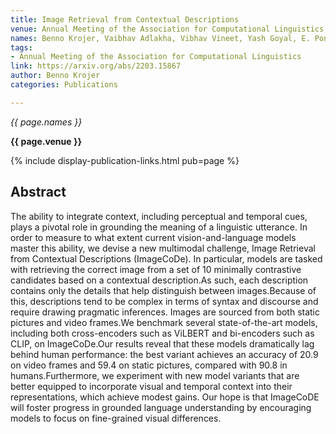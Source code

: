 ```yaml
---
title: Image Retrieval from Contextual Descriptions
venue: Annual Meeting of the Association for Computational Linguistics
names: Benno Krojer, Vaibhav Adlakha, Vibhav Vineet, Yash Goyal, E. Ponti, Siva Reddy
tags:
- Annual Meeting of the Association for Computational Linguistics
link: https://arxiv.org/abs/2203.15867
author: Benno Krojer
categories: Publications

---
```


*{{ page.names }}*

**{{ page.venue }}**

{% include display-publication-links.html pub=page %}

## Abstract

The ability to integrate context, including perceptual and temporal cues, plays a pivotal role in grounding the meaning of a linguistic utterance. In order to measure to what extent current vision-and-language models master this ability, we devise a new multimodal challenge, Image Retrieval from Contextual Descriptions (ImageCoDe). In particular, models are tasked with retrieving the correct image from a set of 10 minimally contrastive candidates based on a contextual description.As such, each description contains only the details that help distinguish between images.Because of this, descriptions tend to be complex in terms of syntax and discourse and require drawing pragmatic inferences. Images are sourced from both static pictures and video frames.We benchmark several state-of-the-art models, including both cross-encoders such as ViLBERT and bi-encoders such as CLIP, on ImageCoDe.Our results reveal that these models dramatically lag behind human performance: the best variant achieves an accuracy of 20.9 on video frames and 59.4 on static pictures, compared with 90.8 in humans.Furthermore, we experiment with new model variants that are better equipped to incorporate visual and temporal context into their representations, which achieve modest gains. Our hope is that ImageCoDE will foster progress in grounded language understanding by encouraging models to focus on fine-grained visual differences.
